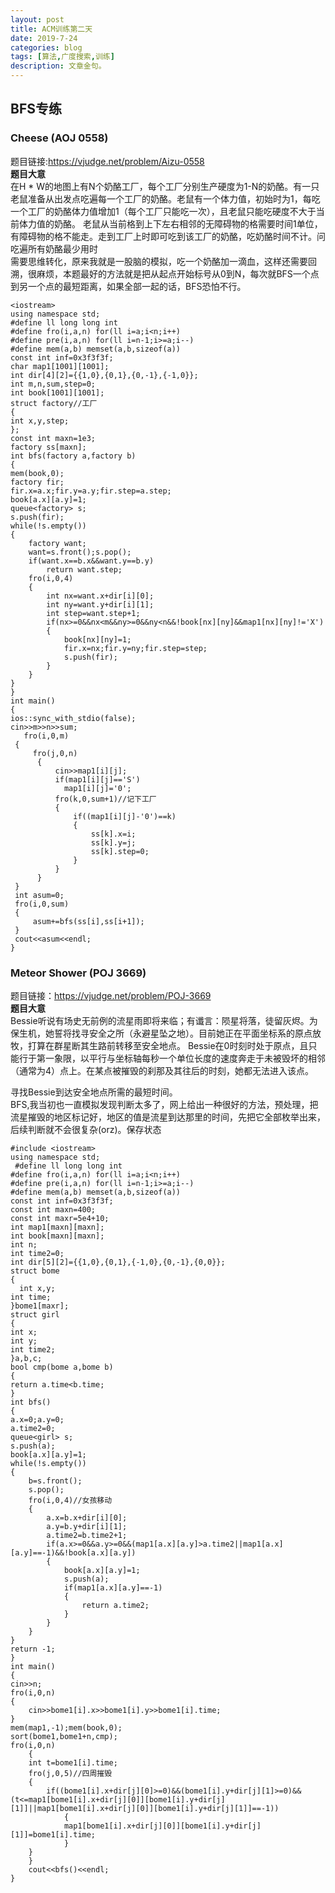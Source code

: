 ```yaml
---
layout: post
title: ACM训练第二天
date: 2019-7-24
categories: blog
tags: [算法,广度搜索,训练]
description: 文章金句。
---
```



## BFS专练

### Cheese (AOJ 0558)
题目链接:<https://vjudge.net/problem/Aizu-0558><br/>
**题目大意**<br/>
在H * W的地图上有N个奶酪工厂，每个工厂分别生产硬度为1-N的奶酪。有一只老鼠准备从出发点吃遍每一个工厂的奶酪。老鼠有一个体力值，初始时为1，每吃一个工厂的奶酪体力值增加1（每个工厂只能吃一次），且老鼠只能吃硬度不大于当前体力值的奶酪。 老鼠从当前格到上下左右相邻的无障碍物的格需要时间1单位，有障碍物的格不能走。走到工厂上时即可吃到该工厂的奶酪，吃奶酪时间不计。问吃遍所有奶酪最少用时<br/>
   需要思维转化，原来我就是一股脑的模拟，吃一个奶酪加一滴血，这样还需要回溯，很麻烦，本题最好的方法就是把从起点开始标号从0到N，每次就BFS一个点到另一个点的最短距离，如果全部一起的话，BFS恐怕不行。<br/>

    <iostream>
    using namespace std;
    #define ll long long int
    #define fro(i,a,n) for(ll i=a;i<n;i++)
    #define pre(i,a,n) for(ll i=n-1;i>=a;i--)
    #define mem(a,b) memset(a,b,sizeof(a))
    const int inf=0x3f3f3f;
    char map1[1001][1001];
    int dir[4][2]={{1,0},{0,1},{0,-1},{-1,0}};
    int m,n,sum,step=0;
    int book[1001][1001];
    struct factory//工厂
    {
    int x,y,step;
    };
    const int maxn=1e3;
    factory ss[maxn];
    int bfs(factory a,factory b)
    {
    mem(book,0);
    factory fir;
    fir.x=a.x;fir.y=a.y;fir.step=a.step;
    book[a.x][a.y]=1;
    queue<factory> s;
    s.push(fir);
    while(!s.empty())
    {
        factory want;
        want=s.front();s.pop();
        if(want.x==b.x&&want.y==b.y)
            return want.step;
        fro(i,0,4)
        {
            int nx=want.x+dir[i][0];
            int ny=want.y+dir[i][1];
            int step=want.step+1;
            if(nx>=0&&nx<m&&ny>=0&&ny<n&&!book[nx][ny]&&map1[nx][ny]!='X')
            {
                book[nx][ny]=1;
                fir.x=nx;fir.y=ny;fir.step=step;
                s.push(fir);
            }
        }
    }
    }
    int main()
    {
    ios::sync_with_stdio(false);
    cin>>m>>n>>sum;
       fro(i,0,m)
     {
         fro(j,0,n)
          {
              cin>>map1[i][j];
              if(map1[i][j]=='S')
                map1[i][j]='0';
              fro(k,0,sum+1)//记下工厂
              {
                  if((map1[i][j]-'0')==k)
                  {
                      ss[k].x=i;
                      ss[k].y=j;
                      ss[k].step=0;
                  }
              }
          }
     }
     int asum=0;
     fro(i,0,sum)
     {
         asum+=bfs(ss[i],ss[i+1]);
     }
     cout<<asum<<endl;
    }

### Meteor Shower (POJ 3669)
题目链接：<https://vjudge.net/problem/POJ-3669><br/>
**题目大意**<br/>
Bessie听说有场史无前例的流星雨即将来临；有谶言：陨星将落，徒留灰烬。为保生机，她誓将找寻安全之所（永避星坠之地）。目前她正在平面坐标系的原点放牧，打算在群星断其生路前转移至安全地点。
Bessie在0时刻时处于原点，且只能行于第一象限，以平行与坐标轴每秒一个单位长度的速度奔走于未被毁坏的相邻（通常为4）点上。在某点被摧毁的刹那及其往后的时刻，她都无法进入该点。

寻找Bessie到达安全地点所需的最短时间。<br/>
BFS,我当初也一直模拟发现判断太多了，网上给出一种很好的方法，预处理，把流星摧毁的地区标记好，地区的值是流星到达那里的时间，先把它全部枚举出来，后续判断就不会很复杂(orz)。保存状态<br>

    #include <iostream>
    using namespace std;
     #define ll long long int
    #define fro(i,a,n) for(ll i=a;i<n;i++)
    #define pre(i,a,n) for(ll i=n-1;i>=a;i--)
    #define mem(a,b) memset(a,b,sizeof(a))
    const int inf=0x3f3f3f;
    const int maxn=400;
    const int maxr=5e4+10;
    int map1[maxn][maxn];
    int book[maxn][maxn];
    int n;
    int time2=0;
    int dir[5][2]={{1,0},{0,1},{-1,0},{0,-1},{0,0}};
    struct bome
    {
      int x,y;
    int time;
    }bome1[maxr];
    struct girl
    {
    int x;
    int y;
    int time2;
    }a,b,c;
    bool cmp(bome a,bome b)
    {
    return a.time<b.time;
    }
    int bfs()
    {
    a.x=0;a.y=0;
    a.time2=0;
    queue<girl> s;
    s.push(a);
    book[a.x][a.y]=1;
    while(!s.empty())
    {
        b=s.front();
        s.pop();
        fro(i,0,4)//女孩移动
        {
            a.x=b.x+dir[i][0];
            a.y=b.y+dir[i][1];
            a.time2=b.time2+1;
            if(a.x>=0&&a.y>=0&&(map1[a.x][a.y]>a.time2||map1[a.x][a.y]==-1)&&!book[a.x][a.y])
            {
                book[a.x][a.y]=1;
                s.push(a);
                if(map1[a.x][a.y]==-1)
                {
                    return a.time2;
                }
            }
        }
    }
    return -1;
    }
    int main()
    {
    cin>>n;
    fro(i,0,n)
    {
        cin>>bome1[i].x>>bome1[i].y>>bome1[i].time;
    }
    mem(map1,-1);mem(book,0);
    sort(bome1,bome1+n,cmp);
    fro(i,0,n)
        {
        int t=bome1[i].time;
        fro(j,0,5)//四周摧毁
        {
            if((bome1[i].x+dir[j][0]>=0)&&(bome1[i].y+dir[j][1]>=0)&&(t<=map1[bome1[i].x+dir[j][0]][bome1[i].y+dir[j][1]]||map1[bome1[i].x+dir[j][0]][bome1[i].y+dir[j][1]]==-1))
                {
                map1[bome1[i].x+dir[j][0]][bome1[i].y+dir[j][1]]=bome1[i].time;
                }
        }
        }
        cout<<bfs()<<endl;
    }











